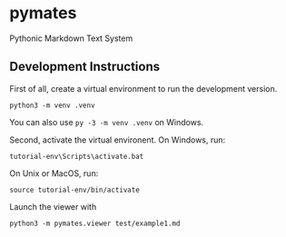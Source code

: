 # pymates
Pythonic Markdown Text System

## Development Instructions

First of all, create a virtual environment to run the development version.

```
python3 -m venv .venv
```

You can also use `py -3 -m venv .venv` on Windows.

Second, activate the virtual environent.
On Windows, run:

```
tutorial-env\Scripts\activate.bat
```

On Unix or MacOS, run:

```
source tutorial-env/bin/activate
```

Launch the viewer with

```
python3 -m pymates.viewer test/example1.md
```
